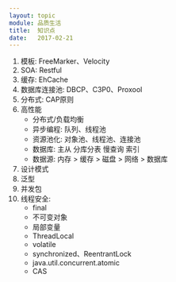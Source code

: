 ```yaml
---
layout: topic
module: 品质生活
title:  知识点
date:   2017-02-21
---
```


1. 模板: FreeMarker、Velocity
2. SOA: Restful
3. 缓存: EhCache
4. 数据库连接池: DBCP、C3P0、Proxool
5. 分布式: CAP原则
6. 高性能
    * 分布式/负载均衡
    * 异步编程: 队列、线程池
    * 资源池化: 对象池、线程池、连接池
    * 数据库: 主从 分库分表 慢查询 索引
    * 数据源: 内存 > 缓存 > 磁盘 > 网络 > 数据库
7. 设计模式
8. 泛型
9. 并发包
10. 线程安全:
    * final
    * 不可变对象
    * 局部变量
    * ThreadLocal
    * volatile
    * synchronized、ReentrantLock
    * java.util.concurrent.atomic
    * CAS
